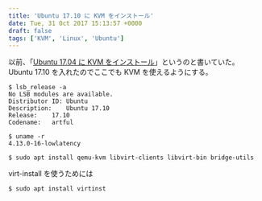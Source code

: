 ```yaml
---
title: 'Ubuntu 17.10 に KVM をインストール'
date: Tue, 31 Oct 2017 15:13:57 +0000
draft: false
tags: ['KVM', 'Linux', 'Ubuntu']
---
```


以前、「[Ubuntu 17.04 に KVM をインストール](/2017/05/kvm-on-ubuntu-17-04-laptop/)」というのと書いていた。
Ubuntu 17.10 を入れたのでここでも KVM を使えるようにする。

```
$ lsb_release -a
No LSB modules are available.
Distributor ID:	Ubuntu
Description:	Ubuntu 17.10
Release:	17.10
Codename:	artful
```

```
$ uname -r
4.13.0-16-lowlatency
```

```
$ sudo apt install qemu-kvm libvirt-clients libvirt-bin bridge-utils
```

virt-install を使うためには

```
$ sudo apt install virtinst
```
